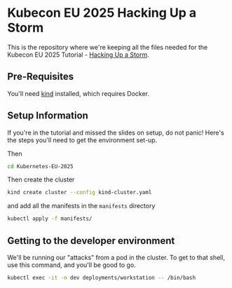 # Kubecon EU 2025 Hacking Up a Storm

This is the repository where we're keeping all the files needed for the Kubecon EU 2025 Tutorial - [Hacking Up a Storm](https://kccnceu2025.sched.com/event/1tx72/tutorial-hacking-up-a-storm-with-kubernetes-rory-mccune-datadog-marion-mccune-scotsts-iain-smart-amberwolf?iframe=yes&w=100%&sidebar=yes&bg=no).

## Pre-Requisites

You'll need [kind](https://kind.sigs.k8s.io/) installed, which requires Docker.

## Setup Information

If you're in the tutorial and missed the slides on setup, do not panic! Here's the steps you'll need to get the environment set-up. 

Then 

```bash
cd Kubernetes-EU-2025
```

Then create the cluster

```bash
kind create cluster --config kind-cluster.yaml
```

and add all the manifests in the `manifests` directory


```bash
kubectl apply -f manifests/
```

## Getting to the developer environment

We'll be running our "attacks" from a pod in the cluster. To get to that shell, use this command, and you'll be good to go.

```bash
kubectl exec -it -n dev deployments/workstation -- /bin/bash
```
